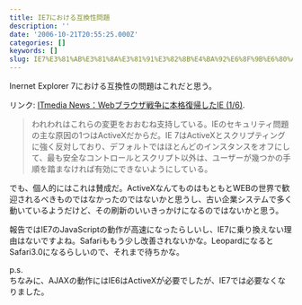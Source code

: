 ```yaml
---
title: IE7における互換性問題
description: ''
date: '2006-10-21T20:55:25.000Z'
categories: []
keywords: []
slug: IE7%E3%81%AB%E3%81%8A%E3%81%91%E3%82%8B%E4%BA%92%E6%8F%9B%E6%80%A7%E5%95%8F%E9%A1%8C
---
```

Inernet Explorer 7における互換性の問題はこれだと思う。

リンク: [ITmedia News：Webブラウザ戦争に本格復帰したIE (1/6)](http://www.itmedia.co.jp/news/articles/0610/20/news074.html "ITmedia News：Webブラウザ戦争に本格復帰したIE (1/6)").

> われわれはこれらの変更をおおむね支持している。IEのセキュリティ問題の主な原因の1つはActiveXだからだ。IE 7はActiveXとスクリプティングに強く反対しており、デフォルトではほとんどのインスタンスをオフにして、最も安全なコントロールとスクリプト以外は、ユーザーが幾つかの手順を踏まなければ有効にできないようにしている。

でも、個人的にはこれは賛成だ。ActiveXなんてものはもともとWEBの世界で歓迎されるべきものではなかったのではないかと思うし、古い企業システムで多く動いているようだけど、その刷新のいいきっかけになるのではないかと思う。

報告ではIE7のJavaScriptの動作が高速になったらしいし、IE7に乗り換えない理由はないですよね。Safariももう少し改善されないかな。LeopardになるとSafari3.0になるらしいので、それまで待ちかな。

p.s.  
ちなみに、AJAXの動作にはIE6はActiveXが必要でしたが、IE7では必要なくなりました。